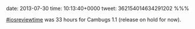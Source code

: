date: 2013-07-30
time: 10:13:40+0000
tweet: 362154014634291202
%%%

[#iosreviewtime](https://twitter.com/hashtag/iosreviewtime) was 33 hours for Cambugs 1.1 (release on hold for now).
